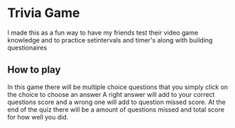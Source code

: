 # Trivia Game
I made this as a fun way to have my friends test their video game knowledge and to practice setintervals and timer's along with building questionaires

## How to play

In this game there will be multiple choice questions that you simply click on the choice to choose an answer
A right answer will add to your correct questions score and a wrong one will add to question missed score.
At the end of the quiz there will be a amount of questions missed and total score for how well you did.


